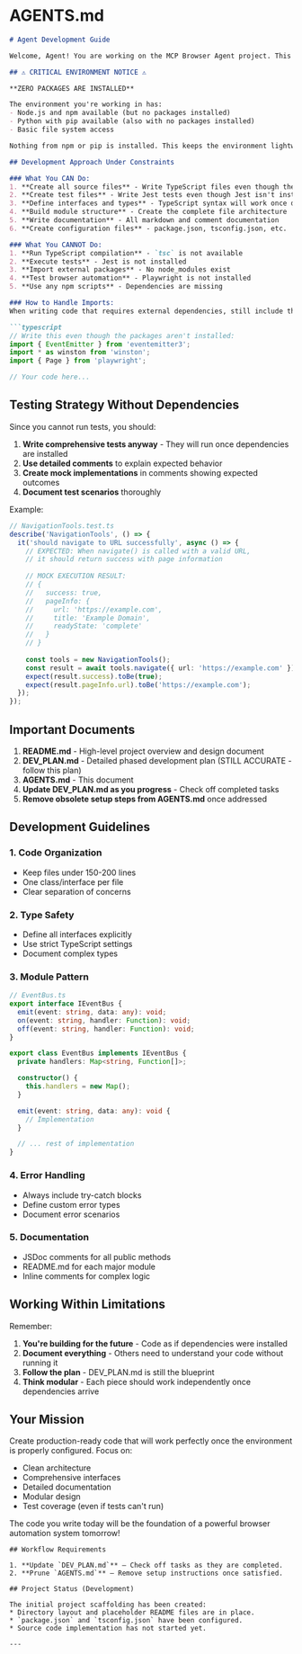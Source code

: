 # AGENTS.md

```markdown
# Agent Development Guide

Welcome, Agent! You are working on the MCP Browser Agent project. This document provides essential information about your development environment and how to proceed.

## ⚠️ CRITICAL ENVIRONMENT NOTICE ⚠️

**ZERO PACKAGES ARE INSTALLED**

The environment you're working in has:
- Node.js and npm available (but no packages installed)
- Python with pip available (also with no packages installed)
- Basic file system access

Nothing from npm or pip is installed. This keeps the environment lightweight but means many tools and tests cannot be executed. Develop as normal while accounting for these limitations.

## Development Approach Under Constraints

### What You CAN Do:
1. **Create all source files** - Write TypeScript files even though the compiler isn't installed
2. **Create test files** - Write Jest tests even though Jest isn't installed
3. **Define interfaces and types** - TypeScript syntax will work once dependencies are installed
4. **Build module structure** - Create the complete file architecture
5. **Write documentation** - All markdown and comment documentation
6. **Create configuration files** - package.json, tsconfig.json, etc.

### What You CANNOT Do:
1. **Run TypeScript compilation** - `tsc` is not available
2. **Execute tests** - Jest is not installed
3. **Import external packages** - No node_modules exist
4. **Test browser automation** - Playwright is not installed
5. **Use any npm scripts** - Dependencies are missing

### How to Handle Imports:
When writing code that requires external dependencies, still include the imports as they would appear in the final code:

```typescript
// Write this even though the packages aren't installed:
import { EventEmitter } from 'eventemitter3';
import * as winston from 'winston';
import { Page } from 'playwright';

// Your code here...
```

## Testing Strategy Without Dependencies

Since you cannot run tests, you should:

1. **Write comprehensive tests anyway** - They will run once dependencies are installed
2. **Use detailed comments** to explain expected behavior
3. **Create mock implementations** in comments showing expected outcomes
4. **Document test scenarios** thoroughly

Example:
```typescript
// NavigationTools.test.ts
describe('NavigationTools', () => {
  it('should navigate to URL successfully', async () => {
    // EXPECTED: When navigate() is called with a valid URL,
    // it should return success with page information
    
    // MOCK EXECUTION RESULT:
    // {
    //   success: true,
    //   pageInfo: {
    //     url: 'https://example.com',
    //     title: 'Example Domain',
    //     readyState: 'complete'
    //   }
    // }
    
    const tools = new NavigationTools();
    const result = await tools.navigate({ url: 'https://example.com' });
    expect(result.success).toBe(true);
    expect(result.pageInfo.url).toBe('https://example.com');
  });
});
```

## Important Documents

1. **README.md** - High-level project overview and design document
2. **DEV_PLAN.md** - Detailed phased development plan (STILL ACCURATE - follow this plan)
3. **AGENTS.md** - This document
4. **Update DEV_PLAN.md as you progress** - Check off completed tasks
5. **Remove obsolete setup steps from AGENTS.md** once addressed


## Development Guidelines

### 1. Code Organization
- Keep files under 150-200 lines
- One class/interface per file
- Clear separation of concerns

### 2. Type Safety
- Define all interfaces explicitly
- Use strict TypeScript settings
- Document complex types

### 3. Module Pattern
```typescript
// EventBus.ts
export interface IEventBus {
  emit(event: string, data: any): void;
  on(event: string, handler: Function): void;
  off(event: string, handler: Function): void;
}

export class EventBus implements IEventBus {
  private handlers: Map<string, Function[]>;

  constructor() {
    this.handlers = new Map();
  }

  emit(event: string, data: any): void {
    // Implementation
  }

  // ... rest of implementation
}
```

### 4. Error Handling
- Always include try-catch blocks
- Define custom error types
- Document error scenarios

### 5. Documentation
- JSDoc comments for all public methods
- README.md for each major module
- Inline comments for complex logic

## Working Within Limitations

Remember:
1. **You're building for the future** - Code as if dependencies were installed
2. **Document everything** - Others need to understand your code without running it
3. **Follow the plan** - DEV_PLAN.md is still the blueprint
4. **Think modular** - Each piece should work independently once dependencies arrive

## Your Mission

Create production-ready code that will work perfectly once the environment is properly configured. Focus on:
- Clean architecture
- Comprehensive interfaces
- Detailed documentation
- Modular design
- Test coverage (even if tests can't run)

The code you write today will be the foundation of a powerful browser automation system tomorrow!
```
## Workflow Requirements

1. **Update `DEV_PLAN.md`** – Check off tasks as they are completed.
2. **Prune `AGENTS.md`** – Remove setup instructions once satisfied.

## Project Status (Development)

The initial project scaffolding has been created:
* Directory layout and placeholder README files are in place.
* `package.json` and `tsconfig.json` have been configured.
* Source code implementation has not started yet.

---
